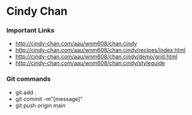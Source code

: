 # Cindy Chan



### Important Links


- http://cindy-chan.com/aau/wnm608/chan.cindy
- http://cindy-chan.com/aau/wnm608/chan.cindy/recipes/index.html
- http://cindy-chan.com/aau/wnm608/chan.cindy/demo/grid.html
- http://cindy-chan.com/aau/wnm608/chan.cindy/styleguide


### Git commands

- git add . 
- git commit -m"[message]"
- git push origin main

